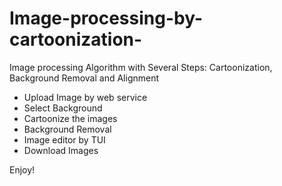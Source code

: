 # Image-processing-by-cartoonization-
Image processing Algorithm with Several Steps: Cartoonization, Background Removal and Alignment

- Upload Image by web service
- Select Background
- Cartoonize the images
- Background Removal
- Image editor by TUI
- Download Images

Enjoy!